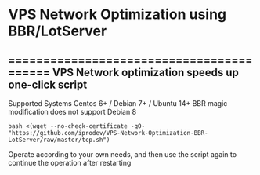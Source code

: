 # VPS Network Optimization using BBR/LotServer
=========================================
VPS Network optimization speeds up one-click script
------------------

Supported Systems
Centos 6+ / Debian 7+ / Ubuntu 14+
BBR magic modification does not support Debian 8

```
bash <(wget --no-check-certificate -qO- "https://github.com/iprodev/VPS-Network-Optimization-BBR-LotServer/raw/master/tcp.sh")
```

Operate according to your own needs, and then use the script again to continue the operation after restarting